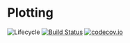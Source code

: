 # Plotting

![Lifecycle](https://img.shields.io/badge/lifecycle-experimental-orange.svg)<!--
![Lifecycle](https://img.shields.io/badge/lifecycle-maturing-blue.svg)
![Lifecycle](https://img.shields.io/badge/lifecycle-stable-green.svg)
![Lifecycle](https://img.shields.io/badge/lifecycle-retired-orange.svg)
![Lifecycle](https://img.shields.io/badge/lifecycle-archived-red.svg)
![Lifecycle](https://img.shields.io/badge/lifecycle-dormant-blue.svg) -->
[![Build Status](https://travis-ci.org/hildebrandmw/Plotting.jl.svg?branch=master)](https://travis-ci.org/hildebrandmw/Plotting.jl)
[![codecov.io](http://codecov.io/github/hildebrandmw/Plotting.jl/coverage.svg?branch=master)](http://codecov.io/github/hildebrandmw/Plotting.jl?branch=master)
